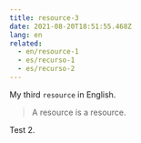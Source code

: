 ```yaml
---
title: resource-3
date: 2021-08-20T18:51:55.468Z
lang: en
related:
  - en/resource-1
  - es/recurso-1
  - es/recurso-2
---
```

My third `resource` in English.

> A resource is a resource.

Test 2.